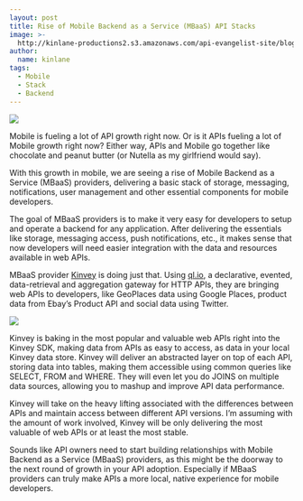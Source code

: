 ```yaml
---
layout: post
title: Rise of Mobile Backend as a Service (MBaaS) API Stacks
image: >-
  http://kinlane-productions2.s3.amazonaws.com/api-evangelist-site/blog/kinvey-logo-300.png
author:
  name: kinlane
tags:
  - Mobile
  - Stack
  - Backend
---
```

[![](http://kinlane-productions2.s3.amazonaws.com/mobile-backend-as-a-service/kinvey/kinvey-logo-300.png)](http://www.kinvey.com/)

Mobile is fueling a lot of API growth right now. Or is it APIs fueling a lot of Mobile growth right now? Either way, APIs and Mobile go together like chocolate and peanut butter (or Nutella as my girlfriend would say).

With this growth in mobile, we are seeing a rise of Mobile Backend as a Service (MBaaS) providers, delivering a basic stack of storage, messaging, notifications, user management and other essential components for mobile developers.

The goal of MBaaS providers is to make it very easy for developers to setup and operate a backend for any application. After delivering the essentials like storage, messaging access, push notifications, etc., it makes sense that now developers will need easier integration with the data and resources available in web APIs.

MBaaS provider [Kinvey](http://www.kinvey.com/ "Kinvey") is doing just that. Using [ql.io](http://www.ebaytechblog.com/2011/11/30/announcing-ql-io/ "ql.io"), a declarative, evented, data-retrieval and aggregation gateway for HTTP APIs, they are bringing web APIs to developers, like GeoPlaces data using Google Places, product data from Ebay’s Product API and social data using Twitter.

[![](http://kinlane-productions2.s3.amazonaws.com/api-tools/qlio-logo-300.png)](http://ql.io/)

Kinvey is baking in the most popular and valuable web APIs right into the Kinvey SDK, making data from APIs as easy to access, as data in your local Kinvey data store. Kinvey will deliver an abstracted layer on top of each API, storing data into tables, making them accessible using common queries like SELECT, FROM and WHERE. They will even let you do JOINS on multiple data sources, allowing you to mashup and improve API data performance.

Kinvey will take on the heavy lifting associated with the differences between APIs and maintain access between different API versions. I’m assuming with the amount of work involved, Kinvey will be only delivering the most valuable of web APIs or at least the most stable.

Sounds like API owners need to start building relationships with Mobile Backend as a Service (MBaaS) providers, as this might be the doorway to the next round of growth in your API adoption. Especially if MBaaS providers can truly make APIs a more local, native experience for mobile developers.